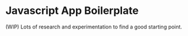 Javascript App Boilerplate
===

(WIP) Lots of research and experimentation to find a good starting point.
